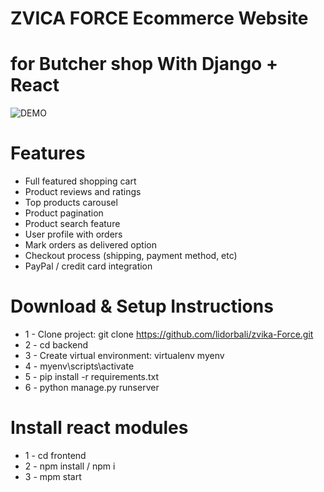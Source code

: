 # ZVICA FORCE Ecommerce Website
# for Butcher shop With Django + React






![DEMO](../main/backend/static/images/)


# Features
* Full featured shopping cart
* Product reviews and ratings
* Top products carousel
* Product pagination
* Product search feature
* User profile with orders
* Mark orders as delivered option
* Checkout process (shipping, payment method, etc)
* PayPal / credit card integration


# Download & Setup Instructions

* 1 - Clone project: git clone https://github.com/lidorbali/zvika-Force.git
* 2 - cd backend 
* 3 - Create virtual environment: virtualenv myenv
* 4 - myenv\scripts\activate
* 5 - pip install -r requirements.txt
* 6 - python manage.py runserver

# Install react modules
* 1 - cd frontend
* 2 - npm install / npm i
* 3 - mpm start
